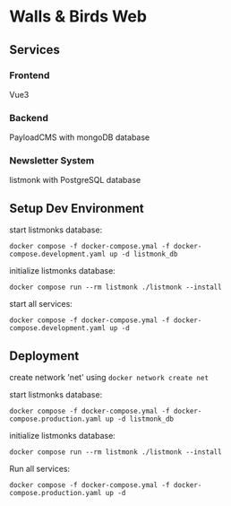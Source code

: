 # Walls & Birds Web

## Services
### Frontend

Vue3

### Backend

PayloadCMS with mongoDB database

### Newsletter System

listmonk with PostgreSQL database

## Setup Dev Environment

start listmonks database:
```
docker compose -f docker-compose.ymal -f docker-compose.development.yaml up -d listmonk_db
```

initialize listmonks database:
```
docker compose run --rm listmonk ./listmonk --install
```

start all services:
```
docker compose -f docker-compose.ymal -f docker-compose.development.yaml up -d
```

## Deployment

create network 'net' using `docker network create net`

start listmonks database:
```
docker compose -f docker-compose.ymal -f docker-compose.production.yaml up -d listmonk_db
```

initialize listmonks database:
```
docker compose run --rm listmonk ./listmonk --install
```

Run all services:
```
docker compose -f docker-compose.ymal -f docker-compose.production.yaml up -d
```
